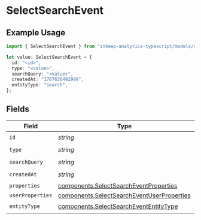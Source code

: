 # SelectSearchEvent

## Example Usage

```typescript
import { SelectSearchEvent } from "inkeep-analytics-typescript/models/components";

let value: SelectSearchEvent = {
  id: "<id>",
  type: "<value>",
  searchQuery: "<value>",
  createdAt: "1707636492999",
  entityType: "search",
};
```

## Fields

| Field                                                                                                    | Type                                                                                                     | Required                                                                                                 | Description                                                                                              |
| -------------------------------------------------------------------------------------------------------- | -------------------------------------------------------------------------------------------------------- | -------------------------------------------------------------------------------------------------------- | -------------------------------------------------------------------------------------------------------- |
| `id`                                                                                                     | *string*                                                                                                 | :heavy_check_mark:                                                                                       | N/A                                                                                                      |
| `type`                                                                                                   | *string*                                                                                                 | :heavy_check_mark:                                                                                       | N/A                                                                                                      |
| `searchQuery`                                                                                            | *string*                                                                                                 | :heavy_check_mark:                                                                                       | N/A                                                                                                      |
| `createdAt`                                                                                              | *string*                                                                                                 | :heavy_check_mark:                                                                                       | N/A                                                                                                      |
| `properties`                                                                                             | [components.SelectSearchEventProperties](../../models/components/selectsearcheventproperties.md)         | :heavy_minus_sign:                                                                                       | N/A                                                                                                      |
| `userProperties`                                                                                         | [components.SelectSearchEventUserProperties](../../models/components/selectsearcheventuserproperties.md) | :heavy_minus_sign:                                                                                       | N/A                                                                                                      |
| `entityType`                                                                                             | [components.SelectSearchEventEntityType](../../models/components/selectsearchevententitytype.md)         | :heavy_check_mark:                                                                                       | N/A                                                                                                      |